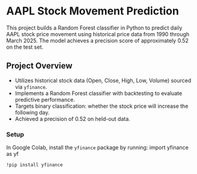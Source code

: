 # AAPL Stock Movement Prediction

This project builds a Random Forest classifier in Python to predict daily AAPL stock price movement using historical price data from 1990 through March 2025. The model achieves a precision score of approximately 0.52 on the test set.

## Project Overview

- Utilizes historical stock data (Open, Close, High, Low, Volume) sourced via `yfinance`.
- Implements a Random Forest classifier with backtesting to evaluate predictive performance.
- Targets binary classification: whether the stock price will increase the following day.
- Achieved a precision of 0.52 on held-out data.

### Setup

In Google Colab, install the `yfinance` package by running:
  import yfinance as yf 

```bash
!pip install yfinance
